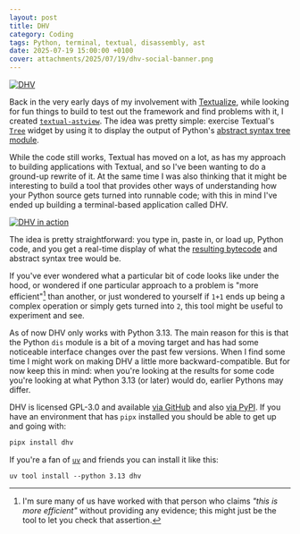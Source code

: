 ```yaml
---
layout: post
title: DHV
category: Coding
tags: Python, terminal, textual, disassembly, ast
date: 2025-07-19 15:00:00 +0100
cover: attachments/2025/07/19/dhv-social-banner.png
---
```


[![DHV](/attachments/2025/07/19/dhv-social-banner.png)](https://dhv.davep.dev/)

Back in the very early days of my involvement with
[Textualize](https://www.textualize.io/), while looking for fun things to
build to test out the framework and find problems with it, I created
[`textual-astview`](https://github.com/davep/textual-astview). The idea was
pretty simple: exercise Textual's
[`Tree`](https://textual.textualize.io/widgets/tree/) widget by using it to
display the output of Python's [abstract syntax tree
module](https://docs.python.org/3/library/ast.html).

While the code still works, Textual has moved on a lot, as has my approach
to building applications with Textual, and so I've been wanting to do a
ground-up rewrite of it. At the same time I was also thinking that it might
be interesting to build a tool that provides other ways of understanding how
your Python source gets turned into runnable code; with this in mind I've
ended up building a terminal-based application called DHV.

[![DHV in action](/attachments/2025/07/19/dhv.gif)](https://dhv.davep.dev/)

The idea is pretty straightforward: you type in, paste in, or load up,
Python code, and you get a real-time display of what the [resulting
bytecode](https://docs.python.org/3/library/dis.html) and abstract syntax
tree would be.

If you've ever wondered what a particular bit of code looks like under the
hood, or wondered if one particular approach to a problem is "more
efficient"[^1] than another, or just wondered to yourself if `1+1` ends up
being a complex operation or simply gets turned into `2`, this tool might be
useful to experiment and see.

As of now DHV only works with Python 3.13. The main reason for this is that
the Python `dis` module is a bit of a moving target and has had some
noticeable interface changes over the past few versions. When I find some
time I might work on making DHV a little more backward-compatible. But for
now keep this in mind: when you're looking at the results for some code
you're looking at what Python 3.13 (or later) would do, earlier Pythons may
differ.

DHV is licensed GPL-3.0 and available [via
GitHub](https://github.com/davep/dhv) and also [via
PyPI](https://pypi.org/project/dhv/). If you have an environment that has
`pipx` installed you should be able to get up and going with:

```sh
pipx install dhv
```

If you're a fan of
[`uv`](https://docs.astral.sh/uv/getting-started/installation/) and friends
you can install it like this:

```text
uv tool install --python 3.13 dhv
```

[^1]: I'm sure many of us have worked with that person who claims *"this is
    more efficient"* without providing any evidence; this might just be the
    tool to let you check that assertion.

[//]: # (2025-07-19-dhv.md ends here)

